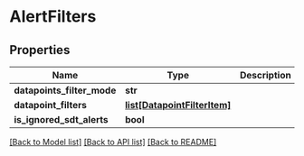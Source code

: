 # AlertFilters

## Properties
Name | Type | Description | Notes
------------ | ------------- | ------------- | -------------
**datapoints_filter_mode** | **str** |  | [optional] 
**datapoint_filters** | [**list[DatapointFilterItem]**](DatapointFilterItem.md) |  | [optional] 
**is_ignored_sdt_alerts** | **bool** |  | [optional] 

[[Back to Model list]](../README.md#documentation-for-models) [[Back to API list]](../README.md#documentation-for-api-endpoints) [[Back to README]](../README.md)


